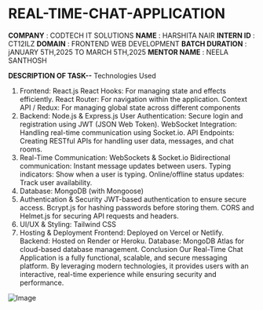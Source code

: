 # REAL-TIME-CHAT-APPLICATION


**COMPANY** : CODTECH IT SOLUTIONS
**NAME** : HARSHITA NAIR
**INTERN ID** : CT12ILZ
**DOMAIN** : FRONTEND WEB DEVELOPMENT
**BATCH DURATION** :  jANUARY 5TH,2025 TO MARCH 5TH,2025
**MENTOR NAME** : NEELA SANTHOSH


**DESCRIPTION OF TASK--**
Technologies Used
1. Frontend: React.js
   React Hooks: For managing state and effects efficiently.
   React Router: For navigation within the application.
   Context API / Redux: For managing global state across different components
2. Backend: Node.js & Express.js
   User Authentication: Secure login and registration using JWT (JSON Web Token).
   WebSocket Integration: Handling real-time communication using Socket.io.
   API Endpoints: Creating RESTful APIs for handling user data, messages, and chat rooms.
3. Real-Time Communication: WebSockets & Socket.io
   Bidirectional communication: Instant message updates between users.
   Typing indicators: Show when a user is typing.
   Online/offline status updates: Track user availability.
4. Database: MongoDB (with Mongoose)
5. Authentication & Security
   JWT-based authentication to ensure secure access.
   Bcrypt.js for hashing passwords before storing them.
   CORS and Helmet.js for securing API requests and headers.
6. UI/UX & Styling: Tailwind CSS
7. Hosting & Deployment
   Frontend: Deployed on Vercel or Netlify.
   Backend: Hosted on Render or Heroku.
   Database: MongoDB Atlas for cloud-based database management.
Conclusion
Our Real-Time Chat Application is a fully functional, scalable, and secure messaging platform. By leveraging modern technologies, it provides users with an interactive,
real-time experience while ensuring security and performance.


![Image](https://github.com/user-attachments/assets/de35a92c-6d5e-4640-9a8a-51f293052ce1)
